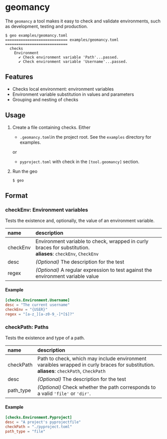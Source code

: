 # geomancy

The ``geomancy`` a tool makes it easy to check and validate environments, such
as development, testing and production.

```shell
$ geo examples/geomancy.toml
============================ examples/geomancy.toml ============================
  checks
    Environment
      ✔ Check environment variable 'Path'...passed.
      ✔ Check environment variable 'Username'...passed.
```

## Features
- Checks local environment: environment variables
- Environment variable substitution in values and parameters
- Grouping and nesting of checks

## Usage
1. Create a file containing checks. Either

   - ``.geomancy.toml``in the project root. See the ``examples`` directory for
     examples.

   or

   - ``pyproject.toml`` with check in the ``[tool.geomancy]`` section.

2. Run the geo

   ```shell
   $ geo
   ```

## Format

### checkEnv: Environment variables

Tests the existence and, optionally, the value of an environment variable.

| name      | description                                                                                                                  |
|:----------|:-----------------------------------------------------------------------------------------------------------------------------|
| checkEnv  | Environment variable to check, wrapped in curly braces for substitution. <br>__aliases__: ``checkEnv``, ``CheckEnv``         |
| desc      | _(Optional)_ The description for the test                                                                                    |
| regex     | _(Optional)_ A regular expression to test against the environment variable value                                             |

#### Example

```toml
[checks.Environment.Username]
desc = "The current username"
checkEnv = "{USER}"
regex = "[a-z_][a-z0-9_-]*[$]?"
```

### checkPath: Paths

Tests the existence and type of a path.

| name      | description                                                                                                                                    |
|:----------|:-----------------------------------------------------------------------------------------------------------------------------------------------|
| checkPath | Path to check, which may include environment varaibles wrapped in curly braces for substitution. <br>__aliases__: ``checkPath``, ``CheckPath`` |
| desc      | _(Optional)_ The description for the test                                                                                                      |
| path_type | _(Optional)_ Check whether the path corresponds to a valid ``'file'`` or ``'dir'``.                                                            |

#### Example

```toml
[checks.Environment.Pyproject]
desc = "A project's pyprojectfile"
checkPath = "./pyproject.toml"
path_type = "file"
```
